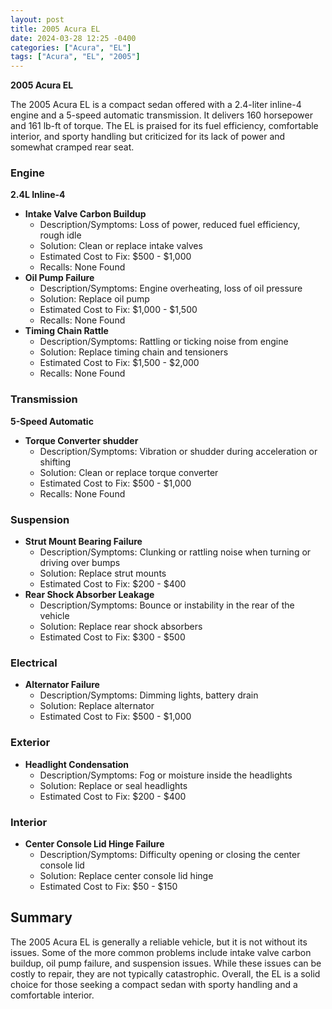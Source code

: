 ```yaml
---
layout: post
title: 2005 Acura EL
date: 2024-03-28 12:25 -0400
categories: ["Acura", "EL"]
tags: ["Acura", "EL", "2005"]
---
```

**2005 Acura EL**

The 2005 Acura EL is a compact sedan offered with a 2.4-liter inline-4 engine and a 5-speed automatic transmission. It delivers 160 horsepower and 161 lb-ft of torque. The EL is praised for its fuel efficiency, comfortable interior, and sporty handling but criticized for its lack of power and somewhat cramped rear seat.

### **Engine**

**2.4L Inline-4**

* **Intake Valve Carbon Buildup**
    * Description/Symptoms: Loss of power, reduced fuel efficiency, rough idle
    * Solution: Clean or replace intake valves
    * Estimated Cost to Fix: $500 - $1,000
    * Recalls: None Found
* **Oil Pump Failure**
    * Description/Symptoms: Engine overheating, loss of oil pressure
    * Solution: Replace oil pump
    * Estimated Cost to Fix: $1,000 - $1,500
    * Recalls: None Found
* **Timing Chain Rattle**
    * Description/Symptoms: Rattling or ticking noise from engine
    * Solution: Replace timing chain and tensioners
    * Estimated Cost to Fix: $1,500 - $2,000
    * Recalls: None Found

### **Transmission**

**5-Speed Automatic**

* **Torque Converter shudder**
    * Description/Symptoms: Vibration or shudder during acceleration or shifting
    * Solution: Clean or replace torque converter
    * Estimated Cost to Fix: $500 - $1,000
    * Recalls: None Found

### **Suspension**

* **Strut Mount Bearing Failure**
    * Description/Symptoms: Clunking or rattling noise when turning or driving over bumps
    * Solution: Replace strut mounts
    * Estimated Cost to Fix: $200 - $400
* **Rear Shock Absorber Leakage**
    * Description/Symptoms: Bounce or instability in the rear of the vehicle
    * Solution: Replace rear shock absorbers
    * Estimated Cost to Fix: $300 - $500

### **Electrical**

* **Alternator Failure**
    * Description/Symptoms: Dimming lights, battery drain
    * Solution: Replace alternator
    * Estimated Cost to Fix: $500 - $1,000

### **Exterior**

* **Headlight Condensation**
    * Description/Symptoms: Fog or moisture inside the headlights
    * Solution: Replace or seal headlights
    * Estimated Cost to Fix: $200 - $400

### **Interior**

* **Center Console Lid Hinge Failure**
    * Description/Symptoms: Difficulty opening or closing the center console lid
    * Solution: Replace center console lid hinge
    * Estimated Cost to Fix: $50 - $150

## Summary

The 2005 Acura EL is generally a reliable vehicle, but it is not without its issues. Some of the more common problems include intake valve carbon buildup, oil pump failure, and suspension issues. While these issues can be costly to repair, they are not typically catastrophic. Overall, the EL is a solid choice for those seeking a compact sedan with sporty handling and a comfortable interior.
